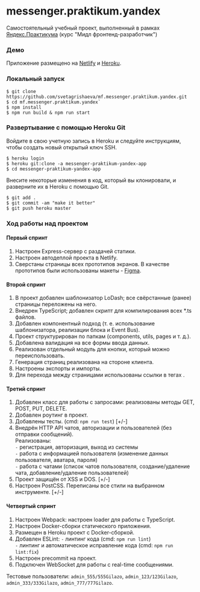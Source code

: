 # messenger.praktikum.yandex
Самостоятельный учебный проект, выполненный в рамках [Яндекс.Практикума](https://praktikum.yandex.ru/) (курс "Мидл фронтенд-разработчик")

### Демо
Приложение размещено на [Netlify](https://messenger-praktikum-yandex.netlify.app/) и [Heroku](https://messenger-praktikum-yandex-app.herokuapp.com/).  

### Локальный запуск
```
$ git clone https://github.com/svetagrishaeva/mf.messenger.praktikum.yandex.git
$ cd mf.messenger.praktikum.yandex`  
$ npm install
$ npm run build & npm run start 
```

### Развертывание с помощью Heroku Git
Войдите в свою учетную запись в Heroku и следуйте инструкциям, чтобы создать новый открытый ключ SSH.  
```
$ heroku login  
$ heroku git:clone -a messenger-praktikum-yandex-app  
$ cd messenger-praktikum-yandex-app  
```
Внесите некоторые изменения в код, который вы клонировали, и разверните их в Heroku с помощью Git.  
```
$ git add .  
$ git commit -am "make it better"  
$ git push heroku master  
```

### Ход работы над проектом
#### Первый спринт
1. Настроен Express-сервер с раздачей статики.
2. Настроен автодеплой проекта в Netlify. 
3. Сверстаны страницы всех прототипов экранов. В качестве прототипов были использованы макеты - [Figma](https://www.figma.com/file/24EUnEHGEDNLdOcxg7ULwV/Chat?node-id=0%3A1).
  
#### Второй спринт
1. В проект добавлен шаблонизатор LoDash; все свёрстанные (ранее) страницы переложены на него.  
2. Внедрен TypeScript; добавлен скрипт для компилирования всех *.ts файлов.  
3. Добавлен компонентный подход (т. е. использование шаблонизатора, реализации блока и Event Bus).  
4. Проект структурирован по папкам (components, utils, pages и т. д.).  
5. Добавлена валидация на все формы ввода данных.  
6. Реализован отдельный модуль для кнопки, который можно переиспользовать.  
7. Генерация страниц реализована на стороне клиента.  
8. Настроены экспорты и импорты.  
9. Для перехода между страницами использованы ссылки в тегах <a>.  

#### Третий спринт
1. Добавлен класс для работы с запросами: реализованы методы GET, POST, PUT, DELETE.    
2. Добавлен роутинг в проект.  
3. Добавлены тесты. (cmd: `npm run test`) [+/-]  
4. Внедрён HTTP API чатов, авторизации и пользователей (без отправки сообщений).    
Реализованы:  
`-` регистрация, авторизация, выход из системы  
`-` работа с информацией пользователя (изменение данных пользователя, аватара, пароля)  
`-` работa с чатами (список чатов пользователя, создание/удаление чата, добавление/удаление пользователей)  
5. Проект защищён от XSS и DOS. [+/-]
6. Настроен PostCSS. Переписаны все стили на выбранном инструменте. [+/-]  

#### Четвертый спринт
1. Настроен Webpack: настроен loader для работы с TypeScript.   
2. Настроен Docker-сборки статического приложения.  
3. Размещен в Heroku проект с Docker-сборкой.    
4. Добавлен ESLint: 
`-` линтинг кода (cmd: `npm run lint`)  
`-` линтинг и автоматическое исправление кода (cmd: `npm run lint:fix`)  
5. Настроен precommit на проект.    
6. Подключен WebSocket для работы с real-time сообщениями.

Тестовые пользователи: `admin_555/555Gilazo`, `admin_123/123Gilazo`, `admin_333/333Gilazo`, `admin_777/777Gilazo`.  